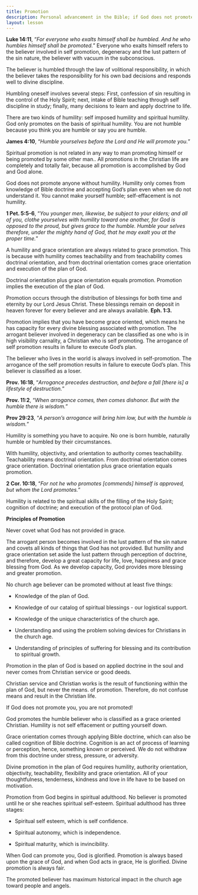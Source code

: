 ```yaml
---
title: Promotion
description: Personal advancement in the Bible; if God does not promote you, you're not promoted!
layout: lesson
---
```


**Luke 14:11**, “_For everyone who exalts himself shall be humbled. And he who humbles himself shall be promoted._” Everyone who exalts himself refers to the believer involved in self promotion, degeneracy and the lust pattern of the sin nature, the believer with vacuum in the subconscious.

The believer is humbled through the law of volitional responsibility, in which the believer takes the responsibility for his own bad decisions and responds well to divine discipline.

Humbling oneself involves several steps: First, confession of sin resulting in the control of the Holy Spirit; next, intake of Bible teaching through self discipline in study; finally, many decisions to learn and apply doctrine to life.

There are two kinds of humility: self imposed humility and spiritual humility. God only promotes on the basis of spiritual humility. You are not humble because you think you are humble or say you are humble.

**James 4:10**, “_Humble yourselves before the Lord and He will promote you._”

Spiritual promotion is not related in any way to man promoting himself or being promoted by some other man.. All promotions in the Christian life are completely and totally fair, because all promotion is accomplished by God and God alone.

God does not promote anyone without humility. Humility only comes from knowledge of Bible doctrine and accepting God’s plan even when we do not understand it. You cannot make yourself humble; self-effacement is not humility.

**1 Pet. 5:5-6**, “_You younger men, likewise, be subject to your elders; and all of you, clothe yourselves with humility toward one another, for God is opposed to the proud, but gives grace to the humble. Humble your selves therefore, under the mighty hand of God, that he may exalt you at the proper time._”

A humility and grace orientation are always related to grace promotion. This is because with humility comes teachability and from teachability comes doctrinal orientation, and from doctrinal orientation comes grace orientation and execution of the plan of God.

Doctrinal orientation plus grace orientation equals promotion. Promotion implies the execution of the plan of God.

Promotion occurs through the distribution of blessings for both time and eternity by our Lord Jesus Christ. These blessings remain on deposit in heaven forever for every believer and are always available. **Eph. 1:3.**

Promotion implies that you have become grace oriented, which means he has capacity for every divine blessing associated with promotion. The arrogant believer involved in degeneracy can be classified as one who is in high visibility carnality, a Christian who is self promoting. The arrogance of self promotion results in failure to execute God’s plan.

The believer who lives in the world is always involved in self-promotion. The arrogance of the self promotion results in failure to execute God’s plan. This believer is classified as a loser.

**Prov. 16:18**, “_Arrogance precedes destruction, and before a fall [there is] a lifestyle of destruction._”

**Prov. 11:2**, “_When arrogance comes, then comes dishonor. But with the humble there is wisdom._”

**Prov 29:23**, “_A person’s arrogance will bring him low, but with the humble is wisdom._”

Humility is something you have to acquire. No one is born humble, naturally humble or humbled by their circumstances.

With humility, objectivity, and orientation to authority comes teachability. Teachability means doctrinal orientation. From doctrinal orientation comes grace orientation. Doctrinal orientation plus grace orientation equals promotion.

**2 Cor. 10:18**, “_For not he who promotes [commends] himself is approved, but whom the Lord promotes._”

Humility is related to the spiritual skills of the filling of the Holy Spirit; cognition of doctrine; and execution of the protocol plan of God.

**Principles of Promotion**

Never covet what God has not provided in grace.

The arrogant person becomes involved in the lust pattern of the sin nature and covets all kinds of things that God has not provided. But humility and grace orientation set aside the lust pattern through perception of doctrine, and therefore, develop a great capacity for life, love, happiness and grace blessing from God. As we develop capacity, God provides more blessing and greater promotion.

No church age believer can be promoted without at least five things:

* Knowledge of the plan of God.

* Knowledge of our catalog of spiritual blessings - our logistical support.

* Knowledge of the unique characteristics of the church age.

* Understanding and using the problem solving devices for Christians in the church age.

* Understanding of principles of suffering for blessing and its contribution to spiritual growth.

Promotion in the plan of God is based on applied doctrine in the soul and never comes from Christian service or good deeds.

Christian service and Christian works is the result of functioning within the plan of God, but never the means. of promotion. Therefore, do not confuse means and result in the Christian life.

If God does not promote you, you are not promoted!

God promotes the humble believer who is classified as a grace oriented Christian. Humility is not self effacement or putting yourself down.

Grace orientation comes through applying Bible doctrine, which can also be called cognition of Bible doctrine. Cognition is an act of process of learning or perception, hence, something known or perceived. We do not withdraw from this doctrine under stress, pressure, or adversity.

Divine promotion in the plan of God requires humility, authority orientation, objectivity, teachability, flexibility and grace orientation. All of your thoughtfulness, tenderness, kindness and love in life have to be based on motivation.

Promotion from God begins in spiritual adulthood. No believer is promoted until he or she reaches spiritual self-esteem. Spiritual adulthood has three stages:

* Spiritual self esteem, which is self confidence.

* Spiritual autonomy, which is independence.

* Spiritual maturity, which is invincibility.

When God can promote you, God is glorified. Promotion is always based upon the grace of God, and when God acts in grace, He is glorified. Divine promotion is always fair.

The promoted believer has maximum historical impact in the church age toward people and angels.

